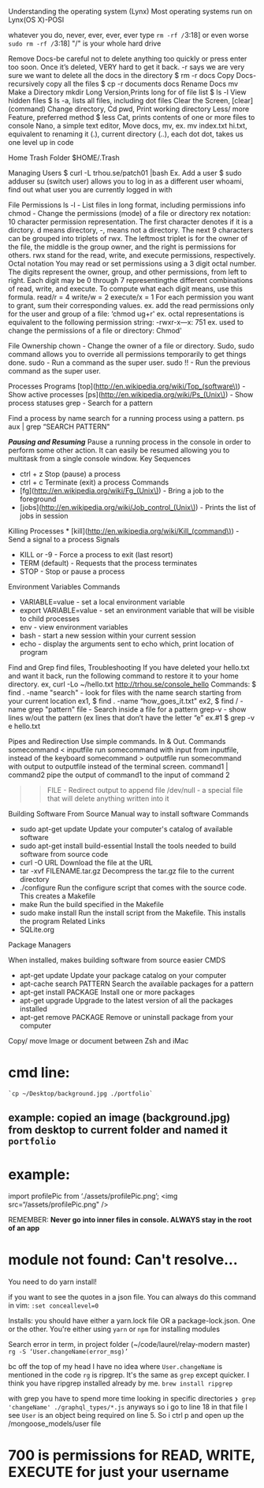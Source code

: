 Understanding the operating system (Lynx)
Most operating systems run on Lynx(OS X)-POSI

whatever you do, never, ever, ever, ever type 
```rm -rf /```3:18] 
or even worse 
```sudo rm -rf /```3:18] 
"/" is your whole hard drive


Remove Docs-be careful not to delete anything too quickly or press enter too soon. Once it’s deleted, VERY hard to get it back. -r says we are very sure we want to delete all the docs in the directory
$ rm -r docs
Copy Docs-recursively copy all the files
$ cp -r documents docs
Rename Docs  mv
Make a Directory  mkdir
Long Version,Prints long for of file list  $ ls  -l
View hidden files  $ ls -a, lists all files, including dot files
Clear the Screen,  [clear] (command)
Change directory, Cd
pwd, Print working directory
Less/ more Feature, preferred method $ less
Cat, prints contents of one or more files to console
Nano, a simple text editor, 
Move docs, mv, ex. mv index.txt hi.txt, equivalent to renaming it
(.), current directory
(..), each dot dot, takes us one level up in code

Home Trash Folder
$HOME/.Trash

Managing Users
$ curl -L trhou.se/patch01 |bash
Ex. Add a user
$ sudo adduser
su (switch user) allows you to log in as a different user
whoami, find out what user you are currently logged in with

File Permissions
ls -l -  List files in long format, including permissions info
chmod - Change the permissions (mode) of a file or directory
rex notation: 10 character permission representation. The first character denotes if it is a dirctory. d means directory, -, means not a directory. The next 9 characters can be grouped into triplets of rwx. The leftmost triplet is for the owner of the file, the middle is the group owner, and the right is permissions for others. rwx stand for the read, write, and execute permissions, respectively.
Octal notation
You may read or set permissions using a 3 digit octal number. The digits represent the owner, group, and other permissions, from left to right. Each digit may be 0 through 7 representingthe different combinations of read, write, and execute.
To compute what each digit means, use this formula.
read/r = 4
write/w = 2
execute/x
= 1 For each permission you want to grant, sum their corresponding values.
ex. add the read permissions only for the user and group of a file: ‘chmod ug+r'
ex. octal representations is equivalent to the following permission string: -rwxr-x—x: 751
ex. used to change the permissions of a file or directory: Chmod'

File Ownership
chown - Change the owner of a file or directory.
Sudo, sudo command allows you to override all permissions temporarily to get things done.
sudo - Run a command as the super user.
sudo !! - Run the previous command as the super user.

Processes
Programs
[top](http://en.wikipedia.org/wiki/Top_(software\)) - Show active processes
[ps](http://en.wikipedia.org/wiki/Ps_(Unix\)) - Show process statuses
grep - Search for a pattern

Find a process by name
search for a running process using a pattern.
ps aux | grep “SEARCH PATTERN"


***Pausing and Resuming***
Pause a running process in the console in order to perform some other action. It can easily be resumed allowing you to multitask from a single console window.
Key Sequences
* ctrl + z Stop (pause) a process
* ctrl + c Terminate (exit) a process
Commands
* [fg](http://en.wikipedia.org/wiki/Fg_(Unix\)) - Bring a job to the foreground
* [jobs](http://en.wikipedia.org/wiki/Job_control_(Unix\)) - Prints the list of jobs in session

Killing Processes
    * [kill](http://en.wikipedia.org/wiki/Kill_(command\)) - Send a signal to a process
Signals
* KILL or -9 - Force a process to exit (last resort) 
* TERM (default) - Requests that the process terminates 
* STOP - Stop or pause a process

Environment Variables
Commands
* VARIABLE=value - set a local environment variable
* export VARIABLE=value - set an environment variable that will be visible to child processes
* env - view environment variables
* bash - start a new session within your current session
* echo - display the arguments sent to echo
which, print location of program 

Find and Grep
find files, Troubleshooting
If you have deleted your hello.txt and want it back, run the following command to restore it to your home directory.
ex, curl -Lo ~/hello.txt http://trhou.se/console_hello
Commands:
$ find . -name "search" - look for files with the name search starting from your current location
ex1, $ find . -name “how_goes_it.txt"
ex2, $ find / -name
grep "pattern" file - Search inside a file for a pattern
grep-v - show lines w/out the pattern (ex lines that don’t have the letter “e” 
ex.#1 $ grep -v e hello.txt 


Pipes and Redirection
Use simple commands. In & Out. 
Commands
somecommand < inputfile run somecommand with input from inputfile, instead of the keyboard
somecommand > outputfile run somecommand with output to outputfile instead of the terminal screen.
command1 | command2 pipe the output of command1 to the input of command 2
>>FILE - Redirect output to append file
/dev/null - a special file that will delete anything written into it


Building Software From Source
Manual way to install software
Commands
* sudo apt-get update Update your computer's catalog of available software
* sudo apt-get install build-essential Install the tools needed to build software from source code
* curl -O URL Download the file at the URL
* tar -xvf FILENAME.tar.gz Decompress the tar.gz file to the current directory
* ./configure Run the configure script that comes with the source code. This creates a Makefile
* make Run the build specified in the Makefile
* sudo make install Run the install script from the Makefile. This installs the program
Related Links
* SQLite.org


Package Managers

When installed, makes building software from source easier
CMDS
* apt-get update Update your package catalog on your computer
* apt-cache search PATTERN Search the available packages for a pattern
* apt-get install PACKAGE Install one or more packages
* apt-get upgrade Upgrade to the latest version of all the packages installed
* apt-get remove PACKAGE Remove or uninstall package from your computer


Copy/ move Image or document between Zsh and iMac
# cmd line: 
    `cp ~/Desktop/background.jpg ./portfolio`
## example: copied an image (background.jpg) from desktop to current folder and named it `portfolio`

# example:
import profilePic from ‘./assets/profilePic.png’;
<img src=“/assets/profilePic.png" />

REMEMBER:
**Never go into inner files in console. ALWAYS stay in the root of an app**

# module not found: Can't resolve...
You need to do yarn install!


if you want to see the quotes in a json file. You can always do this command in vim:
`:set conceallevel=0`

Installs:
you should have either a yarn.lock file OR a package-lock.json. One or the other. You're either using `yarn` or `npm` for installing modules

Search error in term, in project folder
(~/code/laurel/relay-modern master)
` rg -S ‘User.changeName(error_msg)’ `

bc off the top of my head I have no idea where `User.changeName` is mentioned in the code
`rg` is ripgrep. It's the same as `grep` except quicker. I think you have ripgrep installed already by me. `brew install ripgrep`

with grep you have to spend more time looking in specific directories 
`❯ grep 'changeName' ./graphql_types/*.js`
anyways so i go to line 18 in that file
I see `User` is an object being required on line 5. So i ctrl p and open up the /mongoose_models/user file

# 700 is permissions for READ, WRITE, EXECUTE for just your username
